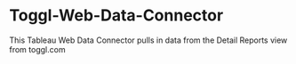 # Toggl-Web-Data-Connector
This Tableau Web Data Connector pulls in data from the Detail Reports view from toggl.com
